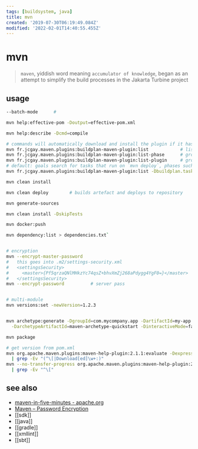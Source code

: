 ```yaml
---
tags: [buildsystem, java]
title: mvn
created: '2019-07-30T06:19:49.084Z'
modified: '2022-02-01T14:40:55.455Z'
---
```


# mvn

> `maven`, yiddish word meaning `accumulator of knowledge`, began as an attempt to simplify the build processes in the Jakarta Turbine project

## usage

```sh
--batch-mode      # 
```

```sh
mvn help:effective-pom -Doutput=effective-pom.xml

mvn help:describe -Dcmd=compile

# commands will automatically download and install the plugin if it hasn't already been installed
mvn fr.jcgay.maven.plugins:buildplan-maven-plugin:list            # list  goals by the order they will execute
mvn fr.jcgay.maven.plugins:buildplan-maven-plugin:list-phase      # group goals by phase
mvn fr.jcgay.maven.plugins:buildplan-maven-plugin:list-plugin     # group goals by plugin
# default: goals search for tasks that run on `mvn deploy`, phases such as `clean` not included
mvn fr.jcgay.maven.plugins:buildplan-maven-plugin:list -Dbuildplan.tasks=clean,install,deploy

mvn clean install

mvn clean deploy        # builds artefact and deploys to repository

mvn generate-sources

mvn clean install -DskipTests

mvn docker:push

mvn dependency:list > dependencies.txt`


# encryption
mvn --encrypt-master-password    
#   this goes into .m2/settings-security.xml
#   <settingsSecurity>
#     <master>{Pf5qrzaQNlMHkzYc74qsZ+bhvXmZj268aPdygg4YgF0=}</master>
#   </settingsSecurity>
mvn --encrypt-password          # server pass


# multi-module
mvn versions:set -newVersion=1.2.3


mvn archetype:generate -DgroupId=com.mycompany.app -DartifactId=my-app \
  -DarchetypeArtifactId=maven-archetype-quickstart -DinteractiveMode=false

mvn package

# get version from pom.xml
mvn org.apache.maven.plugins:maven-help-plugin:2.1.1:evaluate -Dexpression=project.version \
  | grep -Ev "(^\[|Download[ed]\w+:)"
mvn --no-transfer-progress org.apache.maven.plugins:maven-help-plugin:2.1.1:evaluate -Dexpression=project.version \
  | grep -Ev "^\["
```

## see also

- [maven-in-five-minutes - apache.org](https://maven.apache.org/guides/getting-started/maven-in-five-minutes.html)
- [Maven – Password Encryption](https://maven.apache.org/guides/mini/guide-encryption.html)
- [[sdk]]
- [[java]]
- [[gradle]]
- [[xmllint]]
- [[sbt]]
